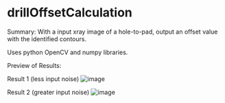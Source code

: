 # drillOffsetCalculation
Summary:
With a input xray image of a hole-to-pad, output an offset value with the identified contours. 

Uses python OpenCV and numpy libraries.


Preview of Results:

Result 1 (less input noise)
![image](https://user-images.githubusercontent.com/124814751/223542304-b843523e-adfa-490d-a69b-05a458b703b5.png)


Result 2 (greater input noise)
![image](https://user-images.githubusercontent.com/124814751/223542581-0c760126-fb80-4405-aef7-3f6dd38c6fcb.png)

